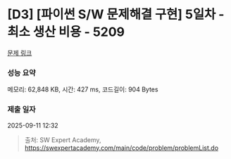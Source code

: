 # [D3] [파이썬 S/W 문제해결 구현] 5일차 - 최소 생산 비용 - 5209 

[문제 링크](https://swexpertacademy.com/main/code/problem/problemDetail.do?contestProbId=AWT-ZxiKcyIDFAVT) 

### 성능 요약

메모리: 62,848 KB, 시간: 427 ms, 코드길이: 904 Bytes

### 제출 일자

2025-09-11 12:32



> 출처: SW Expert Academy, https://swexpertacademy.com/main/code/problem/problemList.do